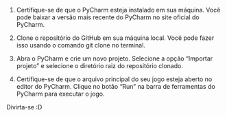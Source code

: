 1. Certifique-se de que o PyCharm esteja instalado em sua máquina. Você pode baixar a versão mais recente do PyCharm no site oficial do PyCharm.

2. Clone o repositório do GitHub em sua máquina local. Você pode fazer isso usando o comando git clone no terminal.

3. Abra o PyCharm e crie um novo projeto. Selecione a opção “Importar projeto” e selecione o diretório raiz do repositório clonado.

4. Certifique-se de que o arquivo principal do seu jogo esteja aberto no editor do PyCharm.
Clique no botão “Run” na barra de ferramentas do PyCharm para executar o jogo.

Divirta-se :D
